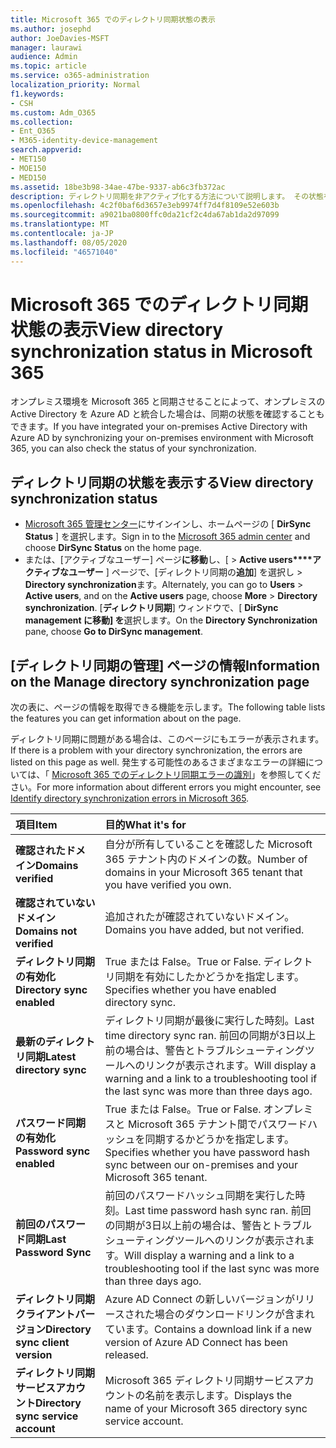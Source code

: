 ```yaml
---
title: Microsoft 365 でのディレクトリ同期状態の表示
ms.author: josephd
author: JoeDavies-MSFT
manager: laurawi
audience: Admin
ms.topic: article
ms.service: o365-administration
localization_priority: Normal
f1.keywords:
- CSH
ms.custom: Adm_O365
ms.collection:
- Ent_O365
- M365-identity-device-management
search.appverid:
- MET150
- MOE150
- MED150
ms.assetid: 18be3b98-34ae-47be-9337-ab6c3fb372ac
description: ディレクトリ同期を非アクティブ化する方法について説明します。 その状態を表示することもできます。
ms.openlocfilehash: 4c2f0baf6d3657e3eb9974ff7d4f8109e52e603b
ms.sourcegitcommit: a9021ba0800ffc0da21cf2c4da67ab1da2d97099
ms.translationtype: MT
ms.contentlocale: ja-JP
ms.lasthandoff: 08/05/2020
ms.locfileid: "46571040"
---
```

# <a name="view-directory-synchronization-status-in-microsoft-365"></a><span data-ttu-id="7b7d6-104">Microsoft 365 でのディレクトリ同期状態の表示</span><span class="sxs-lookup"><span data-stu-id="7b7d6-104">View directory synchronization status in Microsoft 365</span></span>

<span data-ttu-id="7b7d6-105">オンプレミス環境を Microsoft 365 と同期させることによって、オンプレミスの Active Directory を Azure AD と統合した場合は、同期の状態を確認することもできます。</span><span class="sxs-lookup"><span data-stu-id="7b7d6-105">If you have integrated your on-premises Active Directory with Azure AD by synchronizing your on-premises environment with Microsoft 365, you can also check the status of your synchronization.</span></span>
  
## <a name="view-directory-synchronization-status"></a><span data-ttu-id="7b7d6-106">ディレクトリ同期の状態を表示する</span><span class="sxs-lookup"><span data-stu-id="7b7d6-106">View directory synchronization status</span></span>

- <span data-ttu-id="7b7d6-107">[Microsoft 365 管理センター](https://admin.microsoft.com)にサインインし、ホームページの [ **DirSync Status** ] を選択します。</span><span class="sxs-lookup"><span data-stu-id="7b7d6-107">Sign in to the [Microsoft 365 admin center](https://admin.microsoft.com) and choose **DirSync Status** on the home page.</span></span>
- <span data-ttu-id="7b7d6-108">または、[アクティブなユーザー] ページ**に移動**し、[ \> **Active users\*\*\*\*アクティブなユーザー** ] ページで、[ディレクトリ同期の**追加**] を選択し \> **Directory synchronization**ます。</span><span class="sxs-lookup"><span data-stu-id="7b7d6-108">Alternately, you can go to **Users** \> **Active users**, and on the **Active users** page, choose **More** \> **Directory synchronization**.</span></span> <span data-ttu-id="7b7d6-109">[**ディレクトリ同期**] ウィンドウで、[ **DirSync management に移動] を**選択します。</span><span class="sxs-lookup"><span data-stu-id="7b7d6-109">On the **Directory Synchronization** pane, choose **Go to DirSync management**.</span></span>

## <a name="information-on-the-manage-directory-synchronization-page"></a><span data-ttu-id="7b7d6-110">[ディレクトリ同期の管理] ページの情報</span><span class="sxs-lookup"><span data-stu-id="7b7d6-110">Information on the Manage directory synchronization page</span></span>

<span data-ttu-id="7b7d6-111">次の表に、ページの情報を取得できる機能を示します。</span><span class="sxs-lookup"><span data-stu-id="7b7d6-111">The following table lists the features you can get information about on the page.</span></span>
  
<span data-ttu-id="7b7d6-112">ディレクトリ同期に問題がある場合は、このページにもエラーが表示されます。</span><span class="sxs-lookup"><span data-stu-id="7b7d6-112">If there is a problem with your directory synchronization, the errors are listed on this page as well.</span></span> <span data-ttu-id="7b7d6-113">発生する可能性のあるさまざまなエラーの詳細については、「 [Microsoft 365 でのディレクトリ同期エラーの識別](identify-directory-synchronization-errors.md)」を参照してください。</span><span class="sxs-lookup"><span data-stu-id="7b7d6-113">For more information about different errors you might encounter, see [Identify directory synchronization errors in Microsoft 365](identify-directory-synchronization-errors.md).</span></span>
  
|<span data-ttu-id="7b7d6-114">**項目**</span><span class="sxs-lookup"><span data-stu-id="7b7d6-114">**Item**</span></span>|<span data-ttu-id="7b7d6-115">**目的**</span><span class="sxs-lookup"><span data-stu-id="7b7d6-115">**What it's for**</span></span>|
|:-----|:-----|
|<span data-ttu-id="7b7d6-116">**確認されたドメイン**</span><span class="sxs-lookup"><span data-stu-id="7b7d6-116">**Domains verified**</span></span> | <span data-ttu-id="7b7d6-117">自分が所有していることを確認した Microsoft 365 テナント内のドメインの数。</span><span class="sxs-lookup"><span data-stu-id="7b7d6-117">Number of domains in your Microsoft 365 tenant that you have verified you own.</span></span> |
|<span data-ttu-id="7b7d6-118">**確認されていないドメイン**</span><span class="sxs-lookup"><span data-stu-id="7b7d6-118">**Domains not verified**</span></span> | <span data-ttu-id="7b7d6-119">追加されたが確認されていないドメイン。</span><span class="sxs-lookup"><span data-stu-id="7b7d6-119">Domains you have added, but not verified.</span></span> |
|<span data-ttu-id="7b7d6-120">**ディレクトリ同期の有効化**</span><span class="sxs-lookup"><span data-stu-id="7b7d6-120">**Directory sync enabled**</span></span> |<span data-ttu-id="7b7d6-121">True または False。</span><span class="sxs-lookup"><span data-stu-id="7b7d6-121">True or False.</span></span> <span data-ttu-id="7b7d6-122">ディレクトリ同期を有効にしたかどうかを指定します。</span><span class="sxs-lookup"><span data-stu-id="7b7d6-122">Specifies whether you have enabled directory sync.</span></span> |
|<span data-ttu-id="7b7d6-123">**最新のディレクトリ同期**</span><span class="sxs-lookup"><span data-stu-id="7b7d6-123">**Latest directory sync**</span></span> | <span data-ttu-id="7b7d6-124">ディレクトリ同期が最後に実行した時刻。</span><span class="sxs-lookup"><span data-stu-id="7b7d6-124">Last time directory sync ran.</span></span> <span data-ttu-id="7b7d6-125">前回の同期が3日以上前の場合は、警告とトラブルシューティングツールへのリンクが表示されます。</span><span class="sxs-lookup"><span data-stu-id="7b7d6-125">Will display a warning and a link to a troubleshooting tool if the last sync was more than three days ago.</span></span> |
|<span data-ttu-id="7b7d6-126">**パスワード同期の有効化**</span><span class="sxs-lookup"><span data-stu-id="7b7d6-126">**Password sync enabled**</span></span> | <span data-ttu-id="7b7d6-127">True または False。</span><span class="sxs-lookup"><span data-stu-id="7b7d6-127">True or False.</span></span> <span data-ttu-id="7b7d6-128">オンプレミスと Microsoft 365 テナント間でパスワードハッシュを同期するかどうかを指定します。</span><span class="sxs-lookup"><span data-stu-id="7b7d6-128">Specifies whether you have password hash sync between our on-premises and your Microsoft 365 tenant.</span></span> |
|<span data-ttu-id="7b7d6-129">**前回のパスワード同期**</span><span class="sxs-lookup"><span data-stu-id="7b7d6-129">**Last Password Sync**</span></span> | <span data-ttu-id="7b7d6-130">前回のパスワードハッシュ同期を実行した時刻。</span><span class="sxs-lookup"><span data-stu-id="7b7d6-130">Last time password hash sync ran.</span></span> <span data-ttu-id="7b7d6-131">前回の同期が3日以上前の場合は、警告とトラブルシューティングツールへのリンクが表示されます。</span><span class="sxs-lookup"><span data-stu-id="7b7d6-131">Will display a warning and a link to a troubleshooting tool if the last sync was more than three days ago.</span></span> |
|<span data-ttu-id="7b7d6-132">**ディレクトリ同期クライアントバージョン**</span><span class="sxs-lookup"><span data-stu-id="7b7d6-132">**Directory sync client version**</span></span> | <span data-ttu-id="7b7d6-133">Azure AD Connect の新しいバージョンがリリースされた場合のダウンロードリンクが含まれています。</span><span class="sxs-lookup"><span data-stu-id="7b7d6-133">Contains a download link if a new version of Azure AD Connect has been released.</span></span> |
|<span data-ttu-id="7b7d6-134">**ディレクトリ同期サービスアカウント**</span><span class="sxs-lookup"><span data-stu-id="7b7d6-134">**Directory sync service account**</span></span> | <span data-ttu-id="7b7d6-135">Microsoft 365 ディレクトリ同期サービスアカウントの名前を表示します。</span><span class="sxs-lookup"><span data-stu-id="7b7d6-135">Displays the name of your Microsoft 365 directory sync service account.</span></span> |